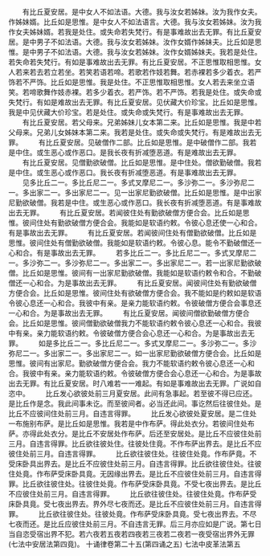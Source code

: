 <!-- { "loadSidebar": true } -->
　　有比丘夏安居。是中女人不如法语。大德。我与汝女若姊妹。汝为我作女夫。作姊妹婿。比丘如是思惟。是中女人不如法语言。大德。我与汝女若姊妹。汝为我作女夫姊妹婿。若我是处住。或失命若失梵行。有是事难故出去无罪。有比丘夏安居。是中男子不如法语。大德。我与汝女若姊妹。汝作女婿作姊妹夫。比丘如是思惟。是中男子不如法语。大德。我与汝女若姊妹。汝作女婿姊妹夫。我若是处住。若失命若失梵行。有如是事难故出去无罪。有比丘夏安居。不正思惟取相思惟。女人若来若去若立若坐。若笑若语若啼。若歌若作妓若舞。若赤裸若多少着衣。若严饰若不严饰。比丘如是思惟。我是处住。不正思惟取相思惟。女人若去来坐立语笑。若啼歌舞作妓赤裸。若多少着衣。若严饰。若不严饰。若我是处住。或失命或失梵行。有如是难故出去无罪。有比丘夏安居。见伏藏大价珍宝。比丘如是思惟。我是中见伏藏大价珍宝。若是处住。或失命或失梵行。有是事难故出去无罪。
　　有比丘夏安居。若父母来。兄弟姊妹儿女本第二来。比丘如是思惟。我是中若父母来。兄弟儿女姊妹本第二来。我若是处住。或失命或失梵行。有是难故出去无罪。
　　有比丘夏安居。见破僧作二部。比丘如是思惟。是中破僧作二部。我若是中住。或生恶心或作恶口。是我长夜有折减堕恶道。有是难故出去无罪。
　　有比丘夏安居。见僧勤欲破僧。比丘如是思惟。是中住处。僧欲勤破僧。我若是中住。或生恶心或作恶口。我长夜有折减堕恶道。有是事难故出去无罪。
　　见多比丘二一。多比丘尼二一。多式叉摩尼二一。多沙弥二一。多沙弥尼二一。多出家二一。多出家尼二一。见一出家尼勤欲破僧。比丘如是思惟。是中出家尼勤欲破僧。我若是中住。或生恶心或作恶口。我长夜有折减堕恶道。有是事难故出去无罪。
　　有比丘夏安居。若闻彼住处有勤欲破僧方便合会。比丘如是思惟。彼间住处有勤欲破僧方便合会。我能如是软语约敕。令彼心息还使一心和合。有是事故出去无罪。
　　有比丘夏安居。若闻彼间住处有僧勤欲破僧。比丘如是思惟。彼间住处有僧勤欲破僧。我能如是软语约敕。令彼心息。能令不勤破僧还一心和合。有是事故出去无罪。
　　若多比丘二一。多比丘尼二一。多式叉摩尼二一。多沙弥二一。多沙弥尼二一。多出家二一。多出家尼二一。若一出家尼勤欲破僧。比丘如是思惟。彼间有一出家尼勤欲破僧。我能如是软语约敕令和合。不勤破僧还一心和合。为是事故出去无罪。
　　有比丘夏安居。闻彼间住处有勤欲破僧方便合会。比丘如是思惟。彼间住处有欲破僧方便合会。我不能如是约敕如是软语令彼心息还一心和合。我彼中有亲。是亲力能软语约敕。令彼破僧方便合会事息还一心和合。为是事故出去无罪。
　　有比丘夏安居。闻彼间僧欲勤破僧方便合会。比丘如是思惟。彼间僧勤欲破僧我力不能软语约敕令彼心息还一心和合。我彼中有亲。亲力能软语约敕。令彼破僧方便合会心息还一心和合。为是事故出去无罪。
　　如是多比丘二一。多比丘尼二一。多式叉摩尼二一。多沙弥二一。多沙弥尼二一。多出家二一。多出家尼二一。如一出家尼勤欲破僧方便合会。比丘如是思惟。彼间有出家尼。勤欲破僧方便合会。我力不能软语约敕令彼心息还一心和合。我彼中有亲。亲力能软语约敕。令彼破僧方便合会心息还一心和合。为是事故出去无罪。有比丘夏安居。时八难若一一难起。有如是事难故出去无罪。广说如自恣中。
　　比丘发心欲彼处前三月夏安居。此间有急事起。若至彼不得已应还。是比丘作是念。我此间事未讫。而至彼间者。必当还此间。事讫然后往彼住处。是比丘不应彼间住处前三月。自违言得罪。
　　比丘发心欲彼处夏安居。是二住处一布施别布萨。是比丘如是思惟。我若是中作布萨。得此处衣分。若彼间住处布萨。亦得此处衣分。是比丘不安居处作布萨。后还至安居处。是比丘不应彼住处前三月。自违言得罪。比丘欲往彼处住。往彼处住竟。不作布萨出界去。是比丘不应彼住处前三月。自违言得罪。
　　比丘欲往彼住处。往彼住处竟。作布萨竟。不受床卧具出界去。是比丘不应彼住处前三月。自违言得罪。比丘欲往彼住处。往彼住处竟。作布萨受床卧具竟。无因缘出界去。是比丘不应彼住处前三月。自违言得罪。比丘欲往彼住处。往彼住处竟。作布萨受床卧具竟。不受七夜出界去。是比丘不应彼住处前三月。自违言得罪。
　　比丘欲往彼住处。往彼住处竟。作布萨受床卧具竟。受七夜出界去。界外尽七夜而还。是比丘不应彼住处前三月。自违言得罪。
　　比丘欲往彼住处。往彼处竟。作布萨受床卧具竟。受七夜出界去。不尽七夜而还。是比丘应彼住处前三月。不自违言无罪。后三月亦应如是广说。第七日当自恣受宿出界不犯。若六夜若五夜若四夜若三夜若二夜若一夜受宿出界外无罪(七法中安居法第四竟)。
十诵律卷第二十五(第四诵之五)
七法中皮革法第五
